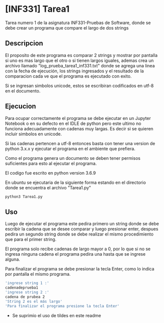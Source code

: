 # [INF331] Tarea1

Tarea numero 1 de la asignatura INF331-Pruebas de Software, donde se debe crear un programa que compare el largo de dos strings

## Descripcion

El proposito de este programa es comparar 2 strings y mostrar por pantalla si uno es mas largo que el otro o si tienen largos iguales, ademas crea un archivo llamado "log_prueba_tarea1_inf331.txt" donde se agrega una linea con la fecha de ejecución, los strings ingresados y el resultado de la comparacion cada ve que el programa es ejecutado con exito.

Si se ingresan simbolos unicode, estos se escribiran codificados en utf-8 en el documento.




## Ejecucion

Para ocupar correctamente el programa se debe ejecutar en un Jupyter Notebook o en su defecto en el IDLE de python pero este ultimo no funciona adecuadamente con cadenas muy largas. Es decir si se quieren incluir simbolos en unicode. 

Si las cadenas pertencen a utf-8 entonces basta con tener una version de python 3.x.x y ejecutar el programa en el ambiente que prefiera.

Como el programa genera un documento se deben tener permisos suficientes para esto al ejecutar el programa.


El codigo fue escrito en python version 3.6.9

En ubuntu se ejecutaria de la siguiente forma estando en el directorio donde se encuentra el archivo "Tarea1.py"

```bash
python3 Tarea1.py
```

## Uso
Luego de ejecutar el programa este pedira primero un string donde se debe escribir la cadena que se desee comparar y luego presionar enter, despues pedira un segundo string donde se debe realizar el mismo procedimiento que para el primer string.

El programa solo recibe cadenas de largo mayor a 0, por lo que si no se ingresa ninguna cadena el programa pedira una hasta que se ingrese alguna.

Para finalizar el programa se debe presionar la tecla Enter, como lo indica por pantalla el mismo programa.

```bash
'ingrese string 1 :'
cadenadeprueba1
'ingrese string 2 :'
cadena de prubea 2
'String 2 es el más largo'
'Para finalizar el programa presione la tecla Enter'

```

* Se suprimio el uso de tildes en este readme
